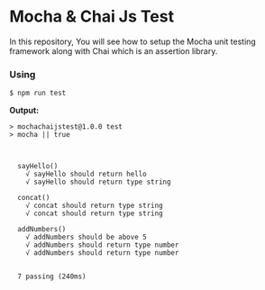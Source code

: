 # Mocha & Chai Js Test

In this repository, You will see how to setup the Mocha unit testing framework along with Chai which is an assertion library.

### Using

```sh
$ npm run test
```

**Output:**

```
> mochachaijstest@1.0.0 test
> mocha || true



  sayHello()
    √ sayHello should return hello
    √ sayHello should return type string

  concat()
    √ concat should return type string
    √ concat should return type string

  addNumbers()
    √ addNumbers should be above 5
    √ addNumbers should return type number
    √ addNumbers should return type number


  7 passing (240ms)
```


